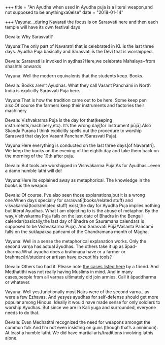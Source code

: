 +++
title = "An Ayudha when used in Ayudha puja is a literal weapon,and not supposed to be anythingxa0else"
date = "2018-01-14"

+++
Vayuna:…during Navarati the focus is on Sarasvati here and then each
temple will have its own festival days

Devala: Why Sarasvatī?

Vayuna:The only part of Navaratri that is celebrated in KL is the last
three days. Ayudha Puja basically and Sarasvati is the Devi that is
worshipped.

Devala: Sarasvati is invoked in aydhas?Here,we celebrate Mahalaya+from
shashthi onwards

Vayuna: Well the modern equivalents that the students keep. Books.

Devala: Books aren’t Ayudhas. What they call Vasant Panchami in North
India is explicitly Sarasvati Puja here.

Vayuna:That is how the tradition came out to be here. Some keep pen
also.Of course the farmers keep their instruments and factories their
machinery

Devala: Vishvakarma Puja is the day for that(keeping
instruments,machinery,etc). It’s the wrong day\[for instrument
pūjā\].Also Skanda Purana I think explicitly spells out the procedure to
worship Sarasvatī that day(on Vasant Panchami/Sarasvati Puja).

Vayuna:Here everything is conducted on the last three days\[of
Navaratri\]. We keep the books on the evening of the eighth day and take
them back on the morning of the 10th after puja.

Devala: But tools are worshipped in Vishvakarma Puja!As for Ayudhas…even
a damn humble lathi will do!

Vayuna:Here its explained away as metaphorical. The knowledge in the
books is the weapon.

Devala: Of course. I’ve also seen those explanations,but it is a wrong
one.When days specially for sarasvatī(books/related stuff) and
viśvakarmā(tools/related stuff) exist,the day for Ayudha Puja implies
nothing but literal Ayudhas. What I am objecting to is the abuse of
metaphor. By the way,Vishvakarma Puja falls on the last date of Bhadra
in the Bengali calendar(basically,the last day of Bhadra on Sauramana
calendars is supposed to be Vishvakarma Puja). And Sarasvatī
Pūjā/Vasanta Pañcamī falls on the śuklapakṣa pañcamī of the Chandramana
month of Māgha.

Vayuna: Well in a sense the metaphorical explanation works. Only the
second varṇa has actual āyudhas. The others take it up as
āpad-dharma.What āyudha does a brāhmaṇa have or a farmer or
brahmacāri/student or artisan have except his tools?

Devala: Others too had it. Please note [the cases listed
here](https://vajrin.wordpress.com/2012/12/15/a-hindu-view-on-gun-rights/)
by a friend. And Medhatithi was not really having Muslims in mind. And
in many cases,people from all varṇas ultimately did join armies. Call it
āpaddharma or whatever.

Vayuna: Well yes,functionally most Nairs were of the second varṇa…as
were a few Ezhavas. And yesyes ayudhas for self-defense should get more
popular among Hindus. Ideally it would have made sense for only soldiers
to worship Ayudhas. But since we are in Kali yuga and surrounded,
everyone needs to do that.

Devala: Even Medhatithi recognized the need for weapons amongst the
common folk.And I’m not even insisting on guns (though that’s a
minimum). At least a humble lathi. We did have martial arts/traditions
involving lathis alone.



